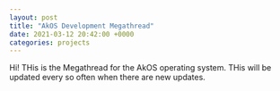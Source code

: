 ```yaml
---
layout: post
title: "AkOS Development Megathread"
date: 2021-03-12 20:42:00 +0000
categories: projects
---
```

Hi! THis is the Megathread for the AkOS operating system. THis will be updated every so often when there are new updates.
